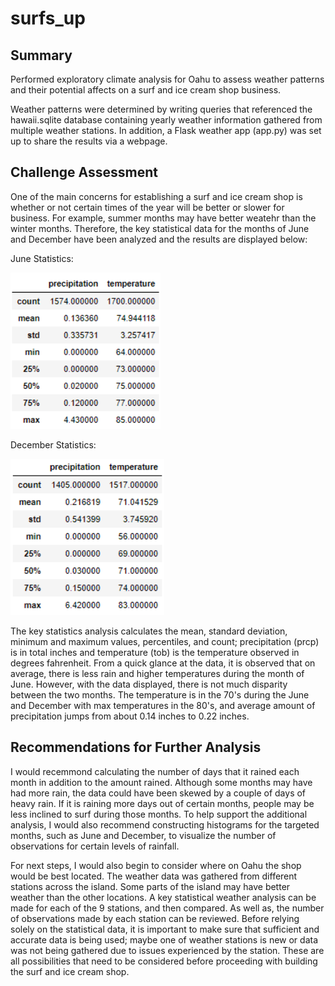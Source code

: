 # surfs_up

## Summary
Performed exploratory climate analysis for Oahu to assess weather patterns and their potential affects on a surf and ice cream shop business. 

Weather patterns were determined by writing queries that referenced the hawaii.sqlite database containing yearly weather information gathered from multiple weather stations. In addition, a Flask weather app (app.py) was set up to share the results via a webpage. 

## Challenge Assessment
One of the main concerns for establishing a surf and ice cream shop is whether or not certain times of the year will be better or slower for business. For example, summer months may have better weatehr than the winter months. Therefore, the key statistical data for the months of June and December have been analyzed and the results are displayed below:

June Statistics: 

<img src="analysis/june_stats.PNG" height="250">

December Statistics:

<img src="analysis/december_stats.PNG" height="250">

The key statistics analysis calculates the mean, standard deviation, minimum and maximum values, percentiles, and count; precipitation (prcp) is in total inches and temperature (tob) is the temperature observed in degrees fahrenheit. From a quick glance at the data, it is observed that on average, there is less rain and higher temperatures during the month of June. However, with the data displayed, there is not much disparity between the two months. The temperature is in the 70's during the June and December with max temperatures in the 80's, and average amount of precipitation jumps from about 0.14 inches to 0.22 inches. 

## Recommendations for Further Analysis
I would recemmond calculating the number of days that it rained each month in addition to the amount rained. Although some months may have had more rain, the data could have been skewed by a couple of days of heavy rain. If it is raining more days out of certain months, people may be less inclined to surf during those months. To help support the additional analysis, I would also recommend constructing histograms for the targeted months, such as June and December, to visualize the number of observations for certain levels of rainfall. 

For next steps, I would also begin to consider where on Oahu the shop would be best located. The weather data was gathered from different stations across the island. Some parts of the island may have better weather than the other locations. A key statistical weather analysis can be made for each of the 9 stations, and then compared. As well as, the number of observations made by each station can be reviewed. Before relying solely on the statistical data, it is important to make sure that sufficient and accurate data is being used; maybe one of weather stations is new or data was not being gathered due to issues experienced by the station. These are all possibilities that need to be considered before proceeding with building the surf and ice cream shop. 
